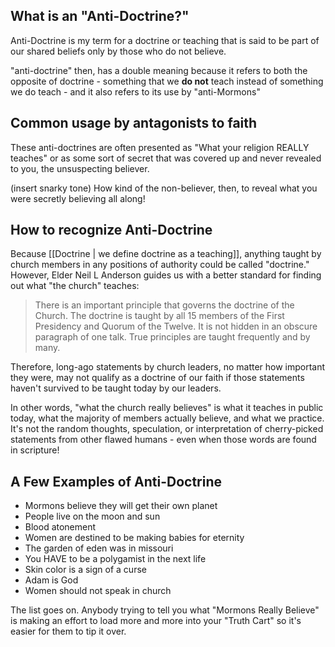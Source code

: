 ## What is an "Anti-Doctrine?"

Anti-Doctrine is my term for a doctrine or teaching that is said to be part of our shared beliefs only by those who do not believe. 

"anti-doctrine" then, has a double meaning because it refers to both the opposite of doctrine - something that we **do not** teach instead of something we do teach - and it also refers to its use by "anti-Mormons"

## Common usage by antagonists to faith

These anti-doctrines are often presented as "What your religion REALLY teaches" or as some sort of secret that was covered up and never revealed to you, the unsuspecting believer. 

(insert snarky tone) How kind of the non-believer, then, to reveal what you were secretly believing all along!

## How to recognize Anti-Doctrine

Because [[Doctrine | we define doctrine as a teaching]], anything taught by church members in any positions of authority could be called "doctrine." However, Elder Neil L Anderson guides us with a better standard for finding out what "the church" teaches:

> There is an important principle that governs the doctrine of the Church. The doctrine is taught by all 15 members of the First Presidency and Quorum of the Twelve. It is not hidden in an obscure paragraph of one talk. True principles are taught frequently and by many.

Therefore, long-ago statements by church leaders, no matter how important they were, may not qualify as a doctrine of our faith if those statements haven't survived to be taught today by our leaders. 

In other words, "what the church really believes" is what it teaches in public today, what the majority of members actually believe, and what we practice. It's not the random thoughts, speculation, or interpretation of cherry-picked statements from other flawed humans - even when those words are found in scripture! 

## A Few Examples of Anti-Doctrine

* Mormons believe they will get their own planet
* People live on the moon and sun
* Blood atonement
* Women are destined to be making babies for eternity
* The garden of eden was in missouri
* You HAVE to be a polygamist in the next life
* Skin color is a sign of a curse
* Adam is God
* Women should not speak in church

The list goes on. Anybody trying to tell  you what "Mormons Really Believe" is making an effort to load more and more into your "Truth Cart" so it's easier for them to tip it over. 

